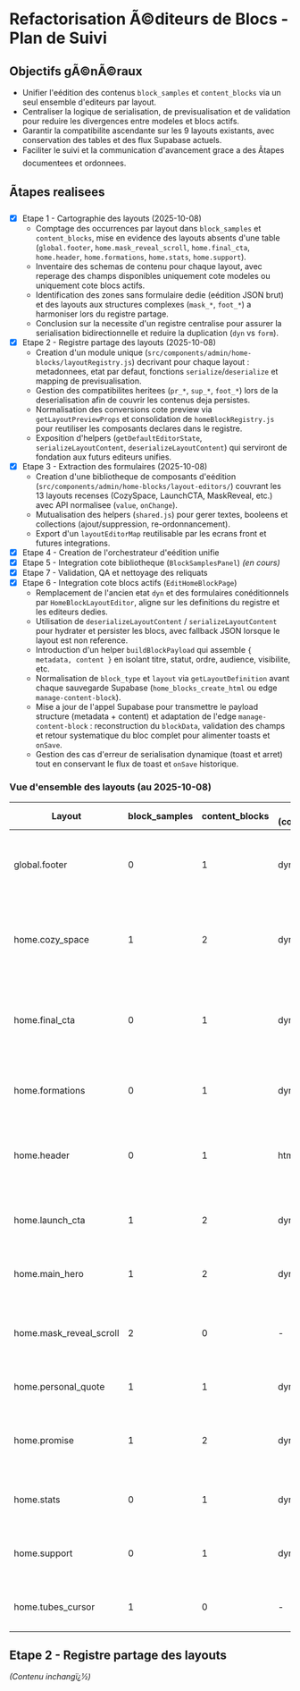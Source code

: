 # Refactorisation Ã©diteurs de Blocs - Plan de Suivi

## Objectifs gÃ©nÃ©raux
- Unifier l'eédition des contenus `block_samples` et `content_blocks` via un seul ensemble d'editeurs par layout.
- Centraliser la logique de serialisation, de previsualisation et de validation pour reduire les divergences entre modeles et blocs actifs.
- Garantir la compatibilite ascendante sur les 9 layouts existants, avec conservation des tables et des flux Supabase actuels.
- Faciliter le suivi et la communication d'avancement grace a des Ãtapes documentees et ordonnees.

## Ãtapes realisees
- [x] Etape 1 - Cartographie des layouts (2025-10-08)  
  - Comptage des occurrences par layout dans `block_samples` et `content_blocks`, mise en evidence des layouts absents d'une table (`global.footer`, `home.mask_reveal_scroll`, `home.final_cta`, `home.header`, `home.formations`, `home.stats`, `home.support`).  
  - Inventaire des schemas de contenu pour chaque layout, avec reperage des champs disponibles uniquement cote modeles ou uniquement cote blocs actifs.  
  - Identification des zones sans formulaire dedie (eédition JSON brut) et des layouts aux structures complexes (`mask_*`, `foot_*`) a harmoniser lors du registre partage.  
  - Conclusion sur la necessite d'un registre centralise pour assurer la serialisation bidirectionnelle et reduire la duplication (`dyn` vs `form`).
- [x] Etape 2 - Registre partage des layouts (2025-10-08)  
  - Creation d'un module unique (`src/components/admin/home-blocks/layoutRegistry.js`) decrivant pour chaque layout : metadonnees, etat par defaut, fonctions `serialize`/`deserialize` et mapping de previsualisation.  
  - Gestion des compatibilites heritees (`pr_*`, `sup_*`, `foot_*`) lors de la deserialisation afin de couvrir les contenus deja persistes.  
  - Normalisation des conversions cote preview via `getLayoutPreviewProps` et consolidation de `homeBlockRegistry.js` pour reutiliser les composants declares dans le registre.  
  - Exposition d'helpers (`getDefaultEditorState`, `serializeLayoutContent`, `deserializeLayoutContent`) qui serviront de fondation aux futurs editeurs unifies.
- [x] Etape 3 - Extraction des formulaires (2025-10-08)  
  - Creation d'une bibliotheque de composants d'eédition (`src/components/admin/home-blocks/layout-editors/`) couvrant les 13 layouts recenses (CozySpace, LaunchCTA, MaskReveal, etc.) avec API normalisee (`value`, `onChange`).  
  - Mutualisation des helpers (`shared.js`) pour gerer textes, booleens et collections (ajout/suppression, re-ordonnancement).  
  - Export d'un `layoutEditorMap` reutilisable par les ecrans front et futures integrations.
- [x] Etape 4 - Creation de l'orchestrateur d'eédition unifie
- [x] Etape 5 - Integration cote bibliotheque (`BlockSamplesPanel`) _(en cours)_
- [x] Etape 7 - Validation, QA et nettoyage des reliquats
- [x] Etape 6 - Integration cote blocs actifs (`EditHomeBlockPage`)  
  - Remplacement de l'ancien etat `dyn` et des formulaires conéditionnels par `HomeBlockLayoutEditor`, aligne sur les definitions du registre et les editeurs dedies.  
  - Utilisation de `deserializeLayoutContent` / `serializeLayoutContent` pour hydrater et persister les blocs, avec fallback JSON lorsque le layout est non reference.  
  - Introduction d'un helper `buildBlockPayload` qui assemble `{ metadata, content }` en isolant titre, statut, ordre, audience, visibilite, etc.  
  - Normalisation de `block_type` et `layout` via `getLayoutDefinition` avant chaque sauvegarde Supabase (`home_blocks_create_html` ou edge `manage-content-block`).  
  - Mise a jour de l'appel Supabase pour transmettre le payload structure (metadata + content) et adaptation de l'edge `manage-content-block` : reconstruction du `blockData`, validation des champs et retour systematique du bloc complet pour alimenter toasts et `onSave`.  
  - Gestion des cas d'erreur de serialisation dynamique (toast et arret) tout en conservant le flux de toast et `onSave` historique.


### Vue d'ensemble des layouts (au 2025-10-08)
| Layout              | block_samples | content_blocks | Block type (content_blocks) | Observations cles |
| ------------------- | ------------- | --------------- | --------------------------- | ----------------- |
| global.footer       | 0             | 1               | dynamic                     | Aucune entree dans `block_samples`; contenu pilote par les champs `foot_*` cote editeur actif. |
| home.cozy_space     | 1             | 2               | dynamic                     | Editeur complet dans `BlockSamplesPanel` et `EditHomeBlockPage`; modele aligne sur CozySpaceSection. |
| home.final_cta      | 0             | 1               | dynamic                     | Present cote blocs actifs (champs `fcta_*`), pas de formulaire dedie cote modeles (eédition JSON brut). |
| home.formations     | 0             | 1               | dynamic                     | Uniquement cote blocs actifs (`form_*`), aucune UI dans la bibliotheque. |
| home.header         | 0             | 1               | html                         | Bloc HTML isole sans contrepartie dans la bibliotheque (probablement herite). |
| home.launch_cta     | 1             | 2               | dynamic                     | Formulaire complet cote modeles (`lcta_*`) et valeurs par defaut cote blocs actifs. |
| home.main_hero      | 1             | 2               | dynamic                     | Champs image / opacite coherents entre les deux editeurs. |
| home.mask_reveal_scroll | 2         | 0               | -                           | Disponible seulement dans la bibliotheque (`mask_*`), pas encore expose cote blocs actifs. |
| home.personal_quote | 1             | 1               | dynamic                     | Champs `pq_*` presents des deux cotes. |
| home.promise        | 1             | 2               | dynamic                     | Items multiples (`pr_items`) varies entre modeles/blocs, necessitent un mapping commun. |
| home.stats          | 0             | 1               | dynamic                     | Exclusif aux blocs actifs (`stats_*`), pas d'editeur dedie encore. |
| home.support        | 0             | 1               | dynamic                     | Groupe `sup_*` uniquement cote actifs ; manque de previsualisation dans les modeles. |
| home.tubes_cursor   | 1             | 0               | -                           | Experimental cote bibliotheque (WebGL), non utilise cote actif. |

## Etape 2 - Registre partage des layouts

*(Contenu inchangï¿1⁄2)*

